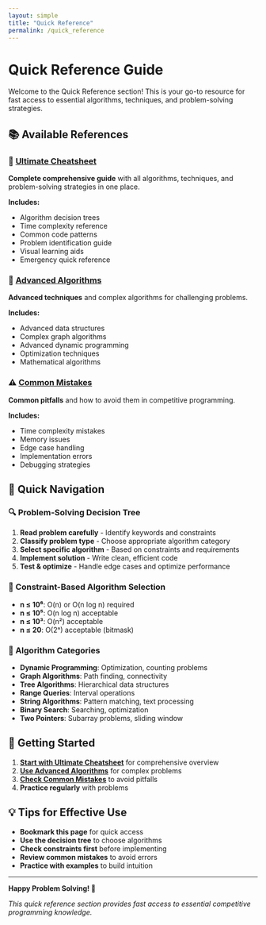 ```yaml
---
layout: simple
title: "Quick Reference"
permalink: /quick_reference
---
```



# Quick Reference Guide

Welcome to the Quick Reference section! This is your go-to resource for fast access to essential algorithms, techniques, and problem-solving strategies.

## 📚 Available References

### 🚀 [Ultimate Cheatsheet](/cses-analyses/quick_reference/ultimate_cheatsheet/)
**Complete comprehensive guide** with all algorithms, techniques, and problem-solving strategies in one place.

**Includes:**
- Algorithm decision trees
- Time complexity reference
- Common code patterns
- Problem identification guide
- Visual learning aids
- Emergency quick reference

### 🔬 [Advanced Algorithms](/cses-analyses/quick_reference/advanced_algorithms/)
**Advanced techniques** and complex algorithms for challenging problems.

**Includes:**
- Advanced data structures
- Complex graph algorithms
- Advanced dynamic programming
- Optimization techniques
- Mathematical algorithms

### ⚠️ [Common Mistakes](/cses-analyses/quick_reference/common_mistakes/)
**Common pitfalls** and how to avoid them in competitive programming.

**Includes:**
- Time complexity mistakes
- Memory issues
- Edge case handling
- Implementation errors
- Debugging strategies

## 🎯 Quick Navigation

### 🔍 Problem-Solving Decision Tree
1. **Read problem carefully** - Identify keywords and constraints
2. **Classify problem type** - Choose appropriate algorithm category
3. **Select specific algorithm** - Based on constraints and requirements
4. **Implement solution** - Write clean, efficient code
5. **Test & optimize** - Handle edge cases and optimize performance

### 📏 Constraint-Based Algorithm Selection
- **n ≤ 10⁶**: O(n) or O(n log n) required
- **n ≤ 10⁵**: O(n log n) acceptable
- **n ≤ 10³**: O(n²) acceptable
- **n ≤ 20**: O(2ⁿ) acceptable (bitmask)

### 🎯 Algorithm Categories
- **Dynamic Programming**: Optimization, counting problems
- **Graph Algorithms**: Path finding, connectivity
- **Tree Algorithms**: Hierarchical data structures
- **Range Queries**: Interval operations
- **String Algorithms**: Pattern matching, text processing
- **Binary Search**: Searching, optimization
- **Two Pointers**: Subarray problems, sliding window

## 🚀 Getting Started

1. **[Start with Ultimate Cheatsheet](/cses-analyses/quick_reference/ultimate_cheatsheet/)** for comprehensive overview
2. **[Use Advanced Algorithms](/cses-analyses/quick_reference/advanced_algorithms/)** for complex problems
3. **[Check Common Mistakes](/cses-analyses/quick_reference/common_mistakes/)** to avoid pitfalls
4. **Practice regularly** with problems

## 💡 Tips for Effective Use

- **Bookmark this page** for quick access
- **Use the decision tree** to choose algorithms
- **Check constraints first** before implementing
- **Review common mistakes** to avoid errors
- **Practice with examples** to build intuition

---

**Happy Problem Solving! 🚀**

*This quick reference section provides fast access to essential competitive programming knowledge.*